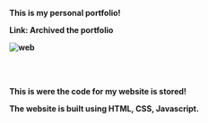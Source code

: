 <b> This is my personal portfolio!<b>
  
  Link: Archived the portfolio
  
  ![web](https://user-images.githubusercontent.com/27028592/159695562-83416991-8d4c-402c-8749-d7bad30e33c7.PNG)
  
 <br><br>
  
  This is were the code for my website is stored!
  
  The website is built using HTML, CSS, Javascript.
